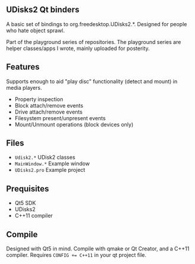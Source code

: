 ## UDisks2 Qt binders
A basic set of bindings to org.freedesktop.UDisks2.*.  Designed for people who hate object sprawl.  

Part of the playground series of repositories.  The playground series are helper classes/apps I wrote, mainly uploaded for posterity.

## Features
Supports enough to aid "play disc" functionality (detect and mount) in media players.

- Property inspection
- Block attach/remove events
- Drive attach/remove events
- Filesystem present/unpresent events
- Mount/Unmount operations (block devices only)

## Files
- `Udisk2.*` UDisk2 classes
- `MainWindow.*` Example window
- `UDisks2.pro` Example project

## Prequisites
- Qt5 SDK
- UDisks2
- C++11 compiler

## Compile
Designed with Qt5 in mind.  Compile with qmake or Qt Creator, and a C++11 compiler.  Requires `CONFIG += C++11` in your qt project file.
